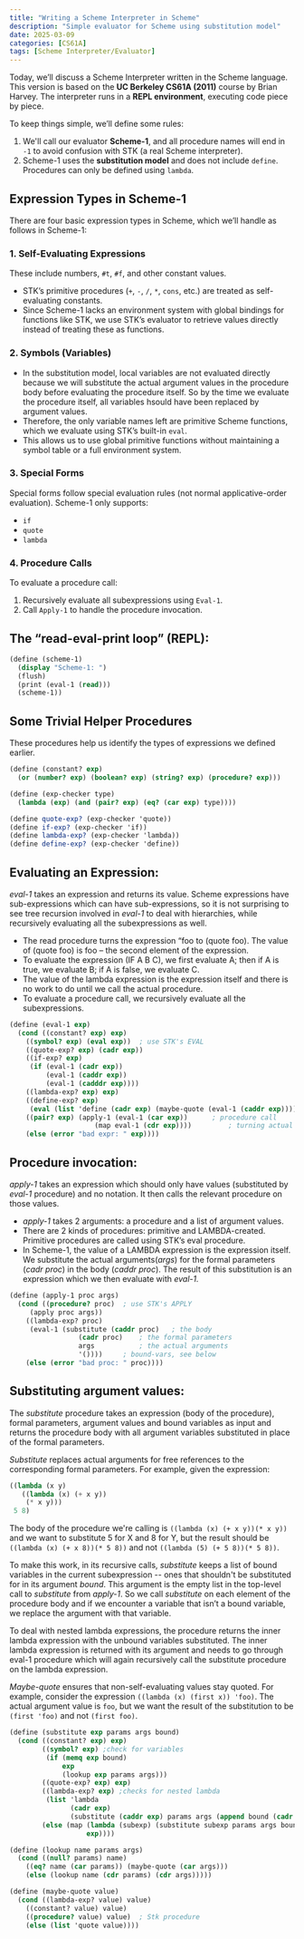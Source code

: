 ```yaml
---
title: "Writing a Scheme Interpreter in Scheme"
description: "Simple evaluator for Scheme using substitution model"
date: 2025-03-09
categories: [CS61A]
tags: [Scheme Interpreter/Evaluator]
---
```


<p>Today, we’ll discuss a Scheme Interpreter written in the Scheme language. This version is based on the <strong>UC Berkeley CS61A (2011)</strong> course by Brian Harvey. The interpreter runs in a <strong>REPL environment</strong>, executing code piece by piece.</p>

<p>To keep things simple, we’ll define some rules:</p>

<ol>
  <li>We'll call our evaluator <strong>Scheme-1</strong>, and all procedure names will end in <code>-1</code> to avoid confusion with STK (a real Scheme interpreter).</li>
  <li>Scheme-1 uses the <strong>substitution model</strong> and does not include <code>define</code>. Procedures can only be defined using <code>lambda</code>.</li>
</ol>

<h2>Expression Types in Scheme-1</h2>

<p>There are four basic expression types in Scheme, which we’ll handle as follows in Scheme-1:</p>

<h3>1. Self-Evaluating Expressions</h3>

<p>These include numbers, <code>#t</code>, <code>#f</code>, and other constant values.</p>

<ul>
  <li>STK’s primitive procedures (<code>+</code>, <code>-</code>, <code>/</code>, <code>*</code>, <code>cons</code>, etc.) are treated as self-evaluating constants.</li>
  <li>Since Scheme-1 lacks an environment system with global bindings for functions like STK, we use STK’s evaluator to retrieve values directly instead of treating these as functions.</li>
</ul>

<h3>2. Symbols (Variables)</h3>

<ul>
  <li>In the substitution model, local variables are not evaluated directly because we will substitute the actual argument values in the procedure body before evaluating the procedure itself. So by the time we evaluate the procedure itself, all variables hsould have been replaced by argument values. </li>
  <li>Therefore, the only variable names left are primitive Scheme functions, which we evaluate using STK’s built-in <code>eval</code>.</li>
  <li>This allows us to use global primitive functions without maintaining a symbol table or a full environment system.</li>
</ul>

<h3>3. Special Forms</h3>

<p>Special forms follow special evaluation rules (not normal applicative-order evaluation). Scheme-1 only supports:</p>

<ul>
  <li><code>if</code></li>
  <li><code>quote</code></li>
  <li><code>lambda</code></li>
</ul>

<h3>4. Procedure Calls</h3>

<p>To evaluate a procedure call:</p>

<ol>
  <li>Recursively evaluate all subexpressions using <code>Eval-1</code>.</li>
  <li>Call <code>Apply-1</code> to handle the procedure invocation.</li>
</ol>

<h2>The “read-eval-print loop” (REPL):</h2>

```scheme
(define (scheme-1)
  (display "Scheme-1: ")
  (flush)
  (print (eval-1 (read)))
  (scheme-1))
```

<h2>Some Trivial Helper Procedures</h2>

<p>These procedures help us identify the types of expressions we defined earlier.</p>

```scheme
(define (constant? exp)
  (or (number? exp) (boolean? exp) (string? exp) (procedure? exp)))

(define (exp-checker type)
  (lambda (exp) (and (pair? exp) (eq? (car exp) type))))

(define quote-exp? (exp-checker 'quote))
(define if-exp? (exp-checker 'if))
(define lambda-exp? (exp-checker 'lambda))
(define define-exp? (exp-checker 'define))
```

<h2>Evaluating an Expression:</h2>

<p><i>eval-1</i> takes an expression and returns its value. Scheme expressions have sub-expressions which can have sub-expressions, so it is not surprising to see tree recursion involved in <i>eval-1</i> to deal with hierarchies, while recursively evaluating all the subexpressions as well. </p>

<ul>
  <li>The read procedure turns the expression “foo to (quote foo). The value of (quote foo) is foo – the second element of the expression.</li>
  <li>To evaluate the expression (IF A B C), we first evaluate A; then if A is true, we evaluate B; if A is false, we evaluate C.</li>
  <li>The value of the lambda expression is the expression itself and there is no work to do until we call the actual procedure. </li>
  <li>To evaluate a procedure call, we recursively evaluate all the subexpressions. </li>
</ul>

```scheme
(define (eval-1 exp)
  (cond ((constant? exp) exp) 
	((symbol? exp) (eval exp))	; use STK's EVAL
	((quote-exp? exp) (cadr exp))
	((if-exp? exp)
	 (if (eval-1 (cadr exp))
	     (eval-1 (caddr exp))
	     (eval-1 (cadddr exp))))
	((lambda-exp? exp) exp)
	((define-exp? exp)
	 (eval (list 'define (cadr exp) (maybe-quote (eval-1 (caddr exp))))))
	((pair? exp) (apply-1 (eval-1 (car exp))      ; procedure call
			         (map eval-1 (cdr exp))))         ; turning actual argument expressions into argument values by tree recursion
	(else (error "bad expr: " exp))))
```

<h2>Procedure invocation:</h2>

<p><i>apply-1</i> takes an expression which should only have values (substituted by <i>eval-1</i> procedure) and no notation. It then calls the relevant procedure on those values. </p>

<ul>
  <li><i>apply-1</i> takes 2 arguments: a procedure and a list of argument values.</li>
  <li>There are 2 kinds of procedures: primitive and LAMBDA-created. Primitive procedures are called using STK’s eval procedure.</li>
  <li>In Scheme-1, the value of a LAMBDA expression is the expression itself. We substitute the actual arguments(<i>args</i>) for the formal parameters (<i>cadr proc</i>) in the body (<i>caddr proc</i>). The result of this substitution is an expression which we then evaluate with <i>eval-1.</i></li>
</ul>

```scheme
(define (apply-1 proc args)
  (cond ((procedure? proc)	; use STK's APPLY
	 (apply proc args))
	((lambda-exp? proc)
	 (eval-1 (substitute (caddr proc)   ; the body
			     (cadr proc)    ; the formal parameters
			     args           ; the actual arguments
			     '())))	    ; bound-vars, see below
	(else (error "bad proc: " proc))))
```

<h2>Substituting argument values:</h2>

<p>The <i>substitute</i> procedure takes an expression (body of the procedure), formal parameters, argument values and bound variables as input and returns the procedure body with all argument variables substituted in place of the formal parameters. </p>

<p><i>Substitute</i> replaces actual arguments for free references to the corresponding formal parameters. For example, given the expression:</p>

```scheme
((lambda (x y)
   ((lambda (x) (+ x y))
    (* x y)))
 5 8)
```

<p>The body of the procedure we're calling is <code>((lambda (x) (+ x y))(* x y))</code> and we want to substitute 5 for X and 8 for Y, but the result should be <code>((lambda (x) (+ x 8))(* 5 8))</code> and not  <code>((lambda (5) (+ 5 8))(* 5 8))</code>.</p>

<p>To make this work, in its recursive calls, <i>substitute</i> keeps a list of bound variables in the current subexpression -- ones that shouldn't be substituted for in its argument <i>bound</i>.  This argument is the empty list in the top-level call to <i>substitute</i> from <i>apply-1</i>. So we call <i>substitute</i> on each element of the procedure body and if we encounter a variable that isn’t a bound variable, we replace the argument with that variable.</p>

<p>To deal with nested lambda expressions, the procedure returns the inner lambda expression with the unbound variables substituted. The inner lambda expression is returned with its argument and needs to go through eval-1 procedure which will again recursively call the substitute procedure on the lambda expression.</p>

<p><i>Maybe-quote</i> ensures that non-self-evaluating values stay quoted. For example, consider the expression <code>((lambda (x) (first x)) 'foo)</code>. The actual argument value is <code>foo</code>, but we want the result of the substitution to be <code>(first 'foo)</code> and not <code>(first foo)</code>.</p>

```scheme
(define (substitute exp params args bound)
  (cond ((constant? exp) exp)
        ((symbol? exp) ;check for variables
         (if (memq exp bound)
             exp
             (lookup exp params args)))
        ((quote-exp? exp) exp)
        ((lambda-exp? exp) ;checks for nested lambda
         (list 'lambda
               (cadr exp)
               (substitute (caddr exp) params args (append bound (cadr exp)))))
        (else (map (lambda (subexp) (substitute subexp params args bound))
                   exp))))

(define (lookup name params args)
  (cond ((null? params) name)
	((eq? name (car params)) (maybe-quote (car args)))
	(else (lookup name (cdr params) (cdr args)))))

(define (maybe-quote value)
  (cond ((lambda-exp? value) value)
	((constant? value) value)
	((procedure? value) value)	; Stk procedure
	(else (list 'quote value))))
```

